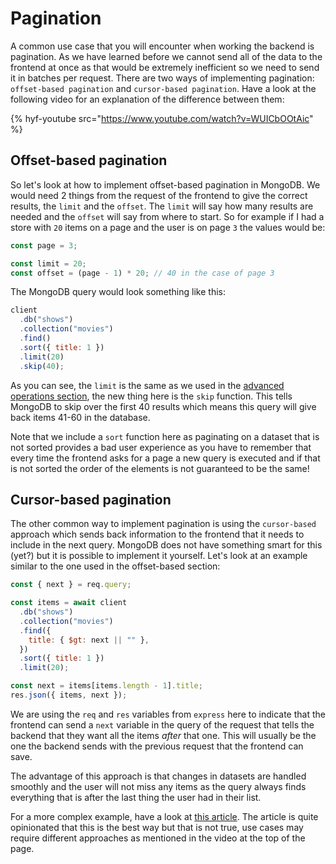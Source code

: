 # Pagination

A common use case that you will encounter when working the backend is pagination. As we have learned before we cannot send all of the data to the frontend at once as that would be extremely inefficient so we need to send it in batches per request. There are two ways of implementing pagination: `offset-based pagination` and `cursor-based pagination`. Have a look at the following video for an explanation of the difference between them:

{% hyf-youtube src="https://www.youtube.com/watch?v=WUICbOOtAic" %}

## Offset-based pagination

So let's look at how to implement offset-based pagination in MongoDB. We would need 2 things from the request of the frontend to give the correct results, the `limit` and the `offset`. The `limit` will say how many results are needed and the `offset` will say from where to start. So for example if I had a store with `20` items on a page and the user is on page `3` the values would be:

```js
const page = 3;

const limit = 20;
const offset = (page - 1) * 20; // 40 in the case of page 3
```

The MongoDB query would look something like this:

```js
client
  .db("shows")
  .collection("movies")
  .find()
  .sort({ title: 1 })
  .limit(20)
  .skip(40);
```

As you can see, the `limit` is the same as we used in the [advanced operations section](./advanced-operations.md), the new thing here is the `skip` function. This tells MongoDB to skip over the first 40 results which means this query will give back items 41-60 in the database.

Note that we include a `sort` function here as paginating on a dataset that is not sorted provides a bad user experience as you have to remember that every time the frontend asks for a page a new query is executed and if that is not sorted the order of the elements is not guaranteed to be the same!

## Cursor-based pagination

The other common way to implement pagination is using the `cursor-based` approach which sends back information to the frontend that it needs to include in the next query. MongoDB does not have something smart for this (yet?) but it is possible to implement it yourself. Let's look at an example similar to the one used in the offset-based section:

```js
const { next } = req.query;

const items = await client
  .db("shows")
  .collection("movies")
  .find({
    title: { $gt: next || "" },
  })
  .sort({ title: 1 })
  .limit(20);

const next = items[items.length - 1].title;
res.json({ items, next });
```

We are using the `req` and `res` variables from `express` here to indicate that the frontend can send a `next` variable in the query of the request that tells the backend that they want all the items _after_ that one. This will usually be the one the backend sends with the previous request that the frontend can save.

The advantage of this approach is that changes in datasets are handled smoothly and the user will not miss any items as the query always finds everything that is after the last thing the user had in their list.

For a more complex example, have a look at [this article](https://www.mixmax.com/engineering/api-paging-built-the-right-way). The article is quite opinionated that this is the best way but that is not true, use cases may require different approaches as mentioned in the video at the top of the page.
